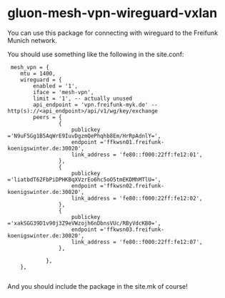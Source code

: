 # gluon-mesh-vpn-wireguard-vxlan

You can use this package for connecting with wireguard to the Freifunk Munich network.

You should use something like the following in the site.conf:

	
```
 mesh_vpn = {
	mtu = 1400,
	wireguard = {
		enabled = '1',
		iface = 'mesh-vpn',
		limit = '1', -- actually unused
		api_endpoint = 'vpn.freifunk-myk.de' -- http(s)://<api_endpoint>/api/v1/wg/key/exchange
		peers = {
				{
					publickey ='N9uF5Gg1B5AqWrE9IuvDgzmQePhqhb8Em/HrRpAdnlY=',
					endpoint ='ffkwsn01.freifunk-koenigswinter.de:30020',
					link_address = 'fe80::f000:22ff:fe12:01',
				},
				{
					publickey ='liatbdT62FbPiDPHKBqXVzrEo6hc5oO5tmEKDMhMTlU=',
					endpoint ='ffkwsn02.freifunk-koenigswinter.de:30020',
					link_address = 'fe80::f000:22ff:fe12:02',
				},
				{
					publickey ='xakSGG39D1v90j3Z9eVWzojh6nDbnsVUc/RByVdcKB0=',
					endpoint ='ffkwsn03.freifunk-koenigswinter.de:30020',
					link_address = 'fe80::f000:22ff:fe12:07',
				},

			},
	},
	
```


And you should include the package in the site.mk of course!

